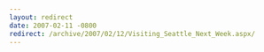 ```yaml
---
layout: redirect
date: 2007-02-11 -0800
redirect: /archive/2007/02/12/Visiting_Seattle_Next_Week.aspx/
---
```

